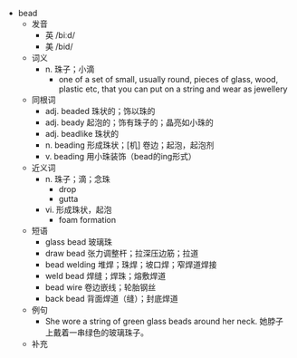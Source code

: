 - bead
  - 发音
    - 英 /biːd/
    - 美 /bid/
  - 词义
    - n. 珠子；小滴
      - one of a set of small, usually round, pieces of glass, wood, plastic etc, that you can put on a string and wear as jewellery
  - 同根词
    - adj. beaded 珠状的；饰以珠的
    - adj. beady 起泡的；饰有珠子的；晶亮如小珠的
    - adj. beadlike 珠状的
    - n. beading 形成珠状；[机] 卷边；起泡，起泡剂
    - v. beading 用小珠装饰（bead的ing形式）
  - 近义词
    - n. 珠子；滴；念珠
      - drop
      - gutta
    - vi. 形成珠状，起泡
      - foam formation
  - 短语
    - glass bead 玻璃珠
    - draw bead 张力调整杆；拉深压边筋；拉道
    - bead welding 堆焊；珠焊；坡口焊；窄焊道焊接
    - weld bead 焊缝；焊珠；熔敷焊道
    - bead wire 卷边嵌线；轮胎钢丝
    - back bead 背面焊道（缝）；封底焊道
  - 例句
    - She wore a string of green glass beads around her neck. 她脖子上戴着一串绿色的玻璃珠子。
  - 补充